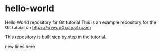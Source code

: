 # hello-world
Hello World repository for Git tutorial
This is an example repository for the Git tutoial on https://www.w3schools.com

This repository is built step by step in the tutorial.

new lines     here
